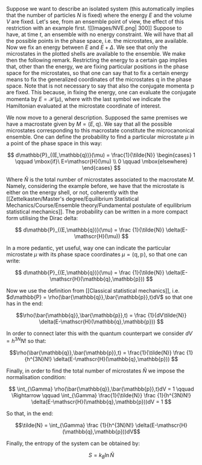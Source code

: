Suppose we want to describe an isolated system (this automatically implies that the number of particles $N$ is fixed) where the energy $E$ and the volume $V$ are fixed.
Let's see, from an ensemble point of view, the effect of this restriction with an example first.
![[Images/NVE.png| 300]]
Suppose to have, at time $t$, an ensemble with no energy constraint. We will have that all the possible points in the phase space, i.e. the microstates, are available.
Now we fix an energy between $E$ and $E+ \Delta$. We see that only the microstates in the plotted shells are available to the ensemble. We make then the following remark.
Restricting the energy to a certain gap implies that, other than the energy, we are fixing particular positions in the phase space for the microstates, so that one can say that to fix a certain energy means to fix the generalized coordinates of the microstates $\mathbb{q}$ in the phase space.
Note that is not necessary to say that also the conjugate momenta $\mathbb{p}$ are fixed. This because, in fixing the energy, one can evaluate the conjugate momenta by $E=\mathscr{H}(\mu)$, where with the last symbol we indicate the Hamiltonian evaluated at the microstate coordinate of interest.

We now move to a general description.
Supposed the same premises we have a macrostate given by $M=(E,\mathbb{q})$. We say that all the possible microstates corresponding to this macrostate constitute the microcanonical ensemble.
One can define the probability to find a particular microstate $\mu$ in a point of the phase space in this way:

$$ d\mathbb{P}_{(E,\mathbb{q})}(\mu) = \frac{1}{\tilde{N}}
\begin{cases}
1 \qquad \mbox{if}\ E=\mathscr{H}(\mu) \\
0 \qquad \mbox{elsewhere}
\end{cases} $$

Where $\tilde{N}$ is the total number of microstates associated to the macrostate $M$. Namely, considering the example before, we have that the microstate is either on the energy shell, or not, coherently with the [[Zettelkasten/Master's degree/Equilibrium Statistical Mechanics/Course/Ensemble theory/Fundamental postulate of equilibrium statistical mechanics]].
The probability can be written in a more compact form utilising the Dirac delta:

$$ d\mathbb{P}_{(E,\mathbb{q})}(\mu) = \frac {1}{\tilde{N}} \delta(E-\mathscr{H}(\mu)) $$

In a more pedantic, yet useful, way one can indicate the particular microstate $\mu$ with its phase space coordinates $\mu = (\mathbb{q},\mathbb{p})$, so that one can write:

$$ d\mathbb{P}_{(E,\mathbb{q})}(\mu) = \frac {1}{\tilde{N}} \delta(E-\mathscr{H}(\mathbb{q},\mathbb{p})) $$

Now we use the definition from [[Classical statistical mechanics]], i.e. $d\mathbb{P} = \rho(\bar{\mathbb{q}},\bar{\mathbb{p}},t)dV$ so that one has in the end:

$$\rho(\bar{\mathbb{q}},\bar{\mathbb{p}},t) =  \frac {1}{dV\tilde{N}} \delta(E-\mathscr{H}(\mathbb{q},\mathbb{p})) $$

In order to connect later this with the quantum counterpart we consider $dV = h^{3N}N!$ so that:

$$\rho(\bar{\mathbb{q}},\bar{\mathbb{p}},t) = \frac{1}{\tilde{N}}  \frac {1}{h^{3N}N!} \delta(E-\mathscr{H}(\mathbb{q},\mathbb{p})) $$

Finally, in order to find the total number of microstates $\tilde{N}$ we impose the normalisation condition:

$$ \int_{\Gamma} \rho(\bar{\mathbb{q}},\bar{\mathbb{p}},t)dV = 1 \qquad \Rightarrow \qquad  \int_{\Gamma}  \frac{1}{\tilde{N}}  \frac {1}{h^{3N}N!} \delta(E-\mathscr{H}(\mathbb{q},\mathbb{p}))dV = 1 $$

So that, in the end:

$$\tilde{N} = \int_{\Gamma} \frac {1}{h^{3N}N!} \delta(E-\mathscr{H}(\mathbb{q},\mathbb{p}))dV$$

Finally, the entropy of the system can be obtained by:

$$ S = k_B \ln \tilde{N} $$


